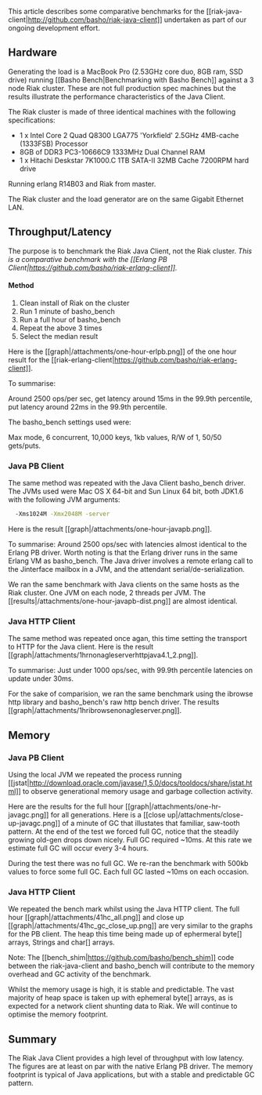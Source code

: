 This article describes some comparative benchmarks for the [[riak-java-client|http://github.com/basho/riak-java-client]] undertaken as part of our ongoing development effort.

<div id="toc"></div>

## Hardware

Generating the load is a MacBook Pro (2.53GHz core duo, 8GB ram, SSD drive) running [[Basho Bench|Benchmarking with Basho Bench]] against a 3 node Riak cluster. These are not full production spec machines but the results illustrate the performance characteristics of the Java Client.

The Riak cluster is made of three identical machines with the following specifications:

* 1 x Intel Core 2 Quad Q8300 LGA775 'Yorkfield' 2.5GHz 4MB-cache (1333FSB) Processor
* 8GB of DDR3 PC3-10666C9 1333MHz Dual Channel RAM
* 1 x Hitachi Deskstar 7K1000.C 1TB SATA-II 32MB Cache 7200RPM hard drive

Running erlang R14B03 and Riak from master.

The Riak cluster and the load generator are on the same Gigabit Ethernet LAN.

## Throughput/Latency 

The purpose is to benchmark the Riak Java Client, not the Riak cluster. _This is a comparative benchmark with the [[Erlang PB Client|https://github.com/basho/riak-erlang-client]]._

#### Method

1. Clean install of Riak on the cluster
2. Run 1 minute of basho_bench
3. Run a full hour of basho_bench
4. Repeat the above 3 times
5. Select the median result

Here is the [[graph|/attachments/one-hour-erlpb.png]] of the one hour result for the [[riak-erlang-client|https://github.com/basho/riak-erlang-client]].

To summarise:

Around 2500 ops/per sec, get latency around 15ms in the 99.9th percentile, put latency around 22ms in the 99.9th percentile.

The basho_bench settings used were:

Max mode, 6 concurrent, 10,000 keys, 1kb values, R/W of 1, 50/50 gets/puts. 

### Java PB Client

The same method was repeated with the Java Client basho_bench driver. The JVMs used were Mac OS X 64-bit and Sun Linux 64 bit, both JDK1.6 with the following JVM arguments:

```bash
  -Xms1024M -Xmx2048M -server
```

Here is the result [[graph|/attachments/one-hour-javapb.png]].

To summarise: Around 2500 ops/sec with latencies almost identical to the Erlang PB driver. Worth noting is that the Erlang driver runs in the same Erlang VM as basho_bench. The Java driver involves a remote erlang call to the Jinterface mailbox in a JVM, and the attendant serial/de-serialization. 

We ran the same benchmark with Java clients on the same hosts as the Riak cluster. One JVM on each node, 2 threads per JVM. The [[results|/attachments/one-hour-javapb-dist.png]] are almost identical.

### Java HTTP Client

The same method was repeated once agan, this time setting the transport to HTTP for the Java client. Here is the result [[graph|/attachments/1hrnonagleserverhttpjava4.1_2.png]]. 

To summarise: Just under 1000 ops/sec, with 99.9th percentile latencies on update under 30ms.

For the sake of comparision, we ran the same benchmark using the ibrowse http library and basho_bench's raw http bench driver. The results [[graph|/attachments/1hribrowsenonagleserver.png]].

## Memory

### Java PB Client

Using the local JVM we repeated the process running [[jstat|http://download.oracle.com/javase/1,5.0/docs/tooldocs/share/jstat.html]] to observe generational memory usage and garbage collection activity.

Here are the results for the full hour [[graph|/attachments/one-hr-javagc.png]] for all generations. Here is a [[close up|/attachments/close-up-javagc.png]] of a minute of GC that illustates that familiar, saw-tooth pattern. At the end of the test we forced full GC, notice that the steadily growing old-gen drops down nicely. Full GC required ~10ms. At this rate we estimate full GC will occur every 3-4 hours.

During the test there was no full GC. We re-ran the benchmark with 500kb values to force some full GC. Each full GC lasted ~10ms on each occasion.

### Java HTTP Client

We repeated the bench mark whilst using the Java HTTP client. The full hour [[graph|/attachments/41hc_all.png]] and close up [[graph|/attachments/41hc_gc_close_up.png]] are very similar to the graphs for the PB client. The heap this time being made up of ephermeral byte[] arrays, Strings and char[] arrays.

Note: The [[bench_shim|https://github.com/basho/bench_shim]] code between the riak-java-client and basho_bench will contribute to the memory overhead and GC activity of the benchmark.

Whilst the memory usage is high, it is stable and predictable. The vast majority of heap space is taken up with ephemeral byte[] arrays, as is expected for a network client shunting data to Riak. We will continue to optimise the memory footprint. 

## Summary

The Riak Java Client provides a high level of throughput with low latency. The figures are at least on par with the native Erlang PB driver. The memory footprint is typical of Java applications, but with a stable and predictable GC pattern.
